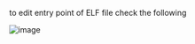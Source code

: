to edit entry point of ELF file check the following

![image](https://user-images.githubusercontent.com/8508996/155214141-a8e77af0-0836-4c25-9221-388f4274c1ae.png)

